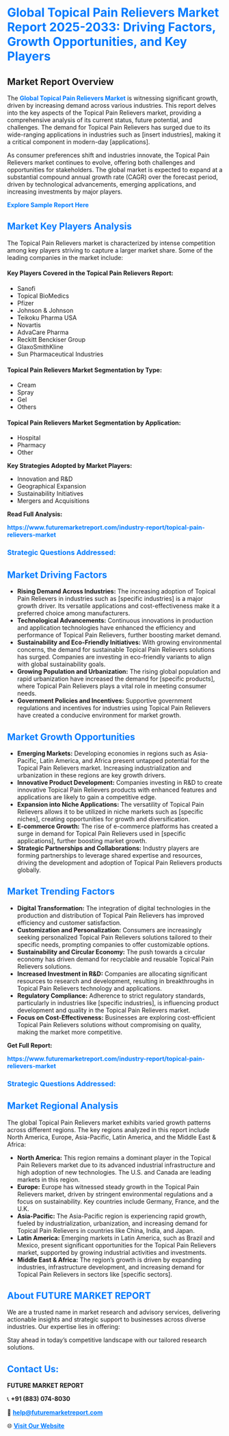<h1 style="color: #007BFF;">Global Topical Pain Relievers Market Report 2025-2033: Driving Factors, Growth Opportunities, and Key Players</h1>

<section id="overview">
<h2>Market Report Overview</h2>
<p>The <a href="https://www.futuremarketreport.com/industry-report/topical-pain-relievers-market" style="color: #007BFF; text-decoration: none;"><strong>Global Topical Pain Relievers Market</strong></a> is witnessing significant growth, driven by increasing demand across various industries. This report delves into the key aspects of the Topical Pain Relievers market, providing a comprehensive analysis of its current status, future potential, and challenges. The demand for Topical Pain Relievers has surged due to its wide-ranging applications in industries such as [insert industries], making it a critical component in modern-day [applications].</p>
<p>As consumer preferences shift and industries innovate, the Topical Pain Relievers market continues to evolve, offering both challenges and opportunities for stakeholders. The global market is expected to expand at a substantial compound annual growth rate (CAGR) over the forecast period, driven by technological advancements, emerging applications, and increasing investments by major players.</p>
</section>

<section id="overview">
<p><a href="https://www.futuremarketreport.com/request-sample/reportId=79023" style="color: #007BFF; text-decoration: none;"><strong>Explore Sample Report Here</strong></a></p>
</section>

<section id="key-players">
<h2 style="color: #007BFF;">Market Key Players Analysis</h2>
<p>The Topical Pain Relievers market is characterized by intense competition among key players striving to capture a larger market share. Some of the leading companies in the market include:</p>
<h4>Key Players Covered in the Topical Pain Relievers Report:</h4>
<ul><li>Sanofi</li><li>Topical BioMedics</li><li>Pfizer</li><li>Johnson &amp; Johnson</li><li>Teikoku Pharma USA</li><li>Novartis</li><li>AdvaCare Pharma</li><li>Reckitt Benckiser Group</li><li>GlaxoSmithKline</li><li>Sun Pharmaceutical Industries</li></ul>
<h4>Topical Pain Relievers Market Segmentation by Type:</h4>
<ul><li>Cream</li><li>Spray</li><li>Gel</li><li>Others</li></ul>

<h4>Topical Pain Relievers Market Segmentation by Application:</h4>
<ul><li>Hospital</li><li>Pharmacy</li><li>Other</li></ul>
<p><strong>Key Strategies Adopted by Market Players:</strong></p>
<ul>
<li>Innovation and R&D</li>
<li>Geographical Expansion</li>
<li>Sustainability Initiatives</li>
<li>Mergers and Acquisitions</li>
</ul>
</section>

<section>
<p><strong>Read Full Analysis: </strong></p><a href="https://www.futuremarketreport.com/industry-report/topical-pain-relievers-market" style="color: #007BFF; text-decoration: none;"><strong>https://www.futuremarketreport.com/industry-report/topical-pain-relievers-market</strong></a>
<h3 style="color: #007BFF;">Strategic Questions Addressed:</h3>
</section>

<section id="driving-factors">
<h2 style="color: #007BFF;">Market Driving Factors</h2>
<ul>
<li><strong>Rising Demand Across Industries:</strong> The increasing adoption of Topical Pain Relievers in industries such as [specific industries] is a major growth driver. Its versatile applications and cost-effectiveness make it a preferred choice among manufacturers.</li>
<li><strong>Technological Advancements:</strong> Continuous innovations in production and application technologies have enhanced the efficiency and performance of Topical Pain Relievers, further boosting market demand.</li>
<li><strong>Sustainability and Eco-Friendly Initiatives:</strong> With growing environmental concerns, the demand for sustainable Topical Pain Relievers solutions has surged. Companies are investing in eco-friendly variants to align with global sustainability goals.</li>
<li><strong>Growing Population and Urbanization:</strong> The rising global population and rapid urbanization have increased the demand for [specific products], where Topical Pain Relievers plays a vital role in meeting consumer needs.</li>
<li><strong>Government Policies and Incentives:</strong> Supportive government regulations and incentives for industries using Topical Pain Relievers have created a conducive environment for market growth.</li>
</ul>
</section>

<section id="growth-opportunities">
<h2 style="color: #007BFF;">Market Growth Opportunities</h2>
<ul>
<li><strong>Emerging Markets:</strong> Developing economies in regions such as Asia-Pacific, Latin America, and Africa present untapped potential for the Topical Pain Relievers market. Increasing industrialization and urbanization in these regions are key growth drivers.</li>
<li><strong>Innovative Product Development:</strong> Companies investing in R&D to create innovative Topical Pain Relievers products with enhanced features and applications are likely to gain a competitive edge.</li>
<li><strong>Expansion into Niche Applications:</strong> The versatility of Topical Pain Relievers allows it to be utilized in niche markets such as [specific niches], creating opportunities for growth and diversification.</li>
<li><strong>E-commerce Growth:</strong> The rise of e-commerce platforms has created a surge in demand for Topical Pain Relievers used in [specific applications], further boosting market growth.</li>
<li><strong>Strategic Partnerships and Collaborations:</strong> Industry players are forming partnerships to leverage shared expertise and resources, driving the development and adoption of Topical Pain Relievers products globally.</li>
</ul>
</section>

<section id="trending-factors">
<h2 style="color: #007BFF;">Market Trending Factors</h2>
<ul>
<li><strong>Digital Transformation:</strong> The integration of digital technologies in the production and distribution of Topical Pain Relievers has improved efficiency and customer satisfaction.</li>
<li><strong>Customization and Personalization:</strong> Consumers are increasingly seeking personalized Topical Pain Relievers solutions tailored to their specific needs, prompting companies to offer customizable options.</li>
<li><strong>Sustainability and Circular Economy:</strong> The push towards a circular economy has driven demand for recyclable and reusable Topical Pain Relievers solutions.</li>
<li><strong>Increased Investment in R&D:</strong> Companies are allocating significant resources to research and development, resulting in breakthroughs in Topical Pain Relievers technology and applications.</li>
<li><strong>Regulatory Compliance:</strong> Adherence to strict regulatory standards, particularly in industries like [specific industries], is influencing product development and quality in the Topical Pain Relievers market.</li>
<li><strong>Focus on Cost-Effectiveness:</strong> Businesses are exploring cost-efficient Topical Pain Relievers solutions without compromising on quality, making the market more competitive.</li>
</ul>
</section>

<section>
<p><strong>Get Full Report: </strong></p><a href="https://www.futuremarketreport.com/industry-report/topical-pain-relievers-market" style="color: #007BFF; text-decoration: none;"><strong>https://www.futuremarketreport.com/industry-report/topical-pain-relievers-market</strong></a>
<h3 style="color: #007BFF;">Strategic Questions Addressed:</h3>
</section>


<section id="regional-analysis">
<h2 style="color: #007BFF;">Market Regional Analysis</h2>
<p>The global Topical Pain Relievers market exhibits varied growth patterns across different regions. The key regions analyzed in this report include North America, Europe, Asia-Pacific, Latin America, and the Middle East & Africa:</p>
<ul>
<li><strong>North America:</strong> This region remains a dominant player in the Topical Pain Relievers market due to its advanced industrial infrastructure and high adoption of new technologies. The U.S. and Canada are leading markets in this region.</li>
<li><strong>Europe:</strong> Europe has witnessed steady growth in the Topical Pain Relievers market, driven by stringent environmental regulations and a focus on sustainability. Key countries include Germany, France, and the U.K.</li>
<li><strong>Asia-Pacific:</strong> The Asia-Pacific region is experiencing rapid growth, fueled by industrialization, urbanization, and increasing demand for Topical Pain Relievers in countries like China, India, and Japan.</li>
<li><strong>Latin America:</strong> Emerging markets in Latin America, such as Brazil and Mexico, present significant opportunities for the Topical Pain Relievers market, supported by growing industrial activities and investments.</li>
<li><strong>Middle East & Africa:</strong> The region’s growth is driven by expanding industries, infrastructure development, and increasing demand for Topical Pain Relievers in sectors like [specific sectors].</li>
</ul>
</section>

<footer>
<h2 style="color: #007BFF;">About FUTURE MARKET REPORT</h2>
<p>We are a trusted name in market research and advisory services, delivering actionable insights and strategic support to businesses across diverse industries. Our expertise lies in offering:</p>

<p>Stay ahead in today’s competitive landscape with our tailored research solutions.</p>

<h2 style="color: #007BFF;">Contact Us:</h2>
<p><strong>FUTURE MARKET REPORT</strong></p>
<p>📞 <strong>+91 (883) 074-8030</strong></p>
<p>📧 <strong><a href="mailto:help@futuremarketreport.com" style="color: #007BFF;">help@futuremarketreport.com</a></strong></p>
<p>🌐 <strong><a href="https://www.futuremarketreport.com/" style="color: #007BFF;">Visit Our Website</a></strong></p>
</footer>